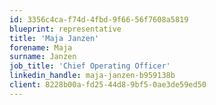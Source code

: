 ```yaml
---
id: 3356c4ca-f74d-4fbd-9f66-56f7608a5819
blueprint: representative
title: 'Maja Janzen'
forename: Maja
surname: Janzen
job_title: 'Chief Operating Officer'
linkedin_handle: maja-janzen-b959138b
client: 8228b00a-fd25-44d8-9bf5-0ae3de59ed50
---
```

